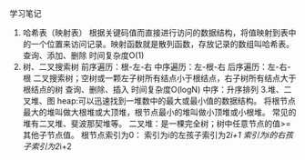 ﻿学习笔记
1. 哈希表（映射表）
根据关键码值而直接进行访问的数据结构，将值映射到表中的一个位置来访问记录。映射函数就是散列函数，存放记录的数组叫哈希表。
查询、添加、删除 时间复杂度O(1)
2. 树、二叉搜索树
前序遍历：根-左-右
中序遍历：左-根-右
后序遍历：左-右-根
二叉搜索树；空树或一颗左子树所有结点小于根结点，右子树所有结点大于根结点的树
查询、删除、插入 时间复杂度O(logN)
中序：升序排列
3.堆、二叉堆、图
heap:可以迅速找到一堆数中的最大或最小值的数据结构。
将根节点最大的堆叫做大根堆或大顶堆，根节点最小的堆叫做小顶堆或小根堆。
常见的堆有二叉堆、斐波那契堆等。
二叉堆：是一棵完全树；树中任意节点的值>=其他子节点值。
根节点索引为0：
索引为i的左孩子索引为2*i+1
索引为i的右孩子索引为2*i+2


